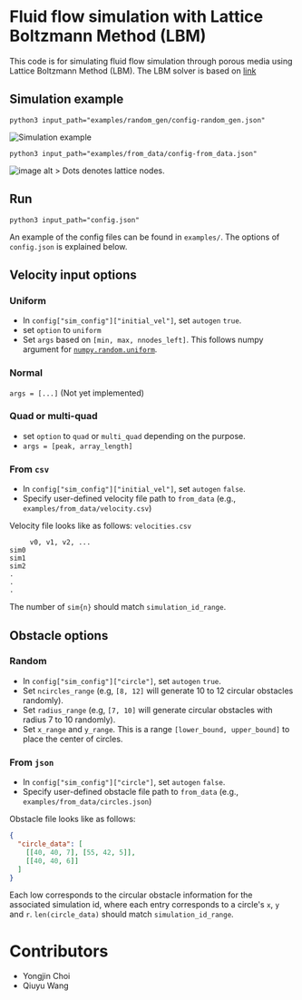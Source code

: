 # Fluid flow simulation with Lattice Boltzmann Method (LBM)
This code is for simulating fluid flow simulation through porous media
using Lattice Boltzmann Method (LBM). The LBM solver is based on [link](https://github.com/Amber1995/Taichi-MRT-MultiphaseLBM)

## Simulation example
```shell
python3 input_path="examples/random_gen/config-random_gen.json"
```
![Simulation example](examples/random_gen/outputs/porous0.gif)
```shell
python3 input_path="examples/from_data/config-from_data.json"
```
![image alt >](examples/from_data/outputs/porous1.gif)
Dots denotes lattice nodes.

## Run
```shell
python3 input_path="config.json"
```
An example of the config files can be found in `examples/`. The options of `config.json` is explained below.

## Velocity input options

### Uniform
* In `config["sim_config"]["initial_vel"]`, set `autogen` `true`.
* set `option` to `uniform`
* Set `args` based on `[min, max, nnodes_left]`. This follows numpy argument for 
[`numpy.random.uniform`](https://numpy.org/doc/stable/reference/random/generated/numpy.random.uniform.html#numpy-random-uniform).

### Normal
`args = [...]` (Not yet implemented)

### Quad or multi-quad 
* set `option` to `quad` or `multi_quad` depending on the purpose.  
* `args = [peak, array_length]` 




### From `csv`
* In `config["sim_config"]["initial_vel"]`, set `autogen` `false`.
* Specify user-defined velocity file path to `from_data` (e.g., `examples/from_data/velocity.csv`) 

Velocity file looks like as follows: 
`velocities.csv`
```
     v0, v1, v2, ...
sim0
sim1
sim2
.
.
.
```

The number of `sim{n}` should match `simulation_id_range`.

## Obstacle options
### Random
* In `config["sim_config"]["circle"]`, set `autogen` `true`.
* Set `ncircles_range` (e.g, `[8, 12]` will generate 10 to 12 circular obstacles randomly).
* Set `radius_range` (e.g, `[7, 10]` will generate circular obstacles with radius 7 to 10 randomly).
* Set `x_range` and `y_range`. 
This is a range `[lower_bound, upper_bound]` to place the center of circles.

### From `json`
* In `config["sim_config"]["circle"]`, set `autogen` `false`.
* Specify user-defined obstacle file path to `from_data` (e.g., `examples/from_data/circles.json`)

Obstacle file looks like as follows: 
```json
{
  "circle_data": [
    [[40, 40, 7], [55, 42, 5]],
    [[40, 40, 6]]
  ]
}
```
Each low corresponds to the circular obstacle information for the associated simulation id, 
where each entry corresponds to a circle's `x`, `y` and `r`. 
`len(circle_data)` should match `simulation_id_range`.

# Contributors
* Yongjin Choi
* Qiuyu Wang
